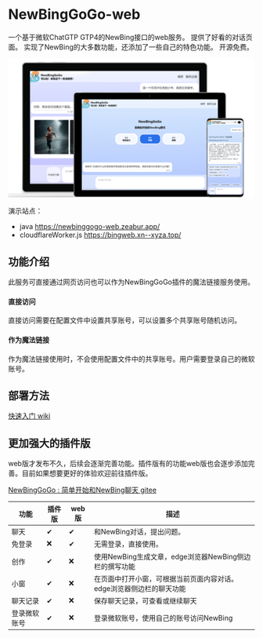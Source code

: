 # NewBingGoGo-web

一个基于微软ChatGTP GTP4的NewBing接口的web服务。
提供了好看的对话页面。
实现了NewBing的大多数功能，还添加了一些自己的特色功能。
开源免费。

![](./docs/img/1.png)

演示站点：
- java https://newbinggogo-web.zeabur.app/
- cloudflareWorker.js https://bingweb.xn--xyza.top/

## 功能介绍
此服务可直接通过网页访问也可以作为NewBingGoGo插件的魔法链接服务使用。

#### **直接访问** 
直接访问需要在配置文件中设置共享账号，可以设置多个共享账号随机访问。

#### **作为魔法链接**
作为魔法链接使用时，不会使用配置文件中的共享账号。用户需要登录自己的微软账号。


## 部署方法

[快速入门 wiki](https://github.com/jianjianai/NewBingGoGo-Web/wiki/%E5%BF%AB%E9%80%9F%E5%85%A5%E9%97%A8)


## 更加强大的插件版
web版才发布不久，后续会逐渐完善功能。插件版有的功能web版也会逐步添加完善。目前如果想要更好的体验欢迎前往插件版。

[NewBingGoGo : 简单开始和NewBing聊天 gitee](https://gitee.com/jja8/NewBingGoGo)

| 功能     | 插件版 | web版 | 描述                                   |
|--------|-----|------|--------------------------------------|
| 聊天     | ✔   | ✔    | 和NewBing对话，提出问题。                     |
| 免登录    | ❌   | ✔    | 无需登录，直接使用。                           |
| 创作     | ✔   | ❌    | 使用NewBing生成文章，edge浏览器NewBing侧边栏的撰写功能 |
| 小窗     | ✔   | ❌    | 在页面中打开小窗，可根据当前页面内容对话。edge浏览器侧边栏的聊天功能 |
| 聊天记录   | ✔   | ❌    | 保存聊天记录，可查看或继续聊天                      |
| 登录微软账号 | ✔   | ❌    | 登录微软账号，使用自己的账号访问NewBing              |

